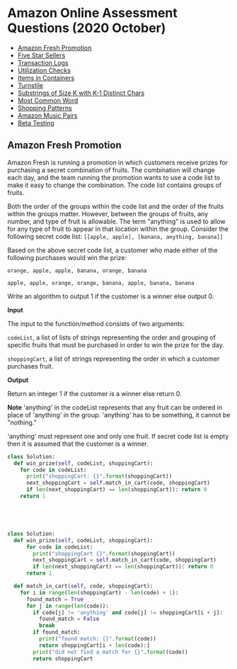 # Amazon Online Assessment Questions (2020 October)

- [Amazon Fresh Promotion](#amazon-fresh-promotion)
- [Five Star Sellers](#five-star-sellers)
- [Transaction Logs](#transaction-logs)
- [Utilization Checks](#utilization-checks)
- [Items in Containers](#items-in-containers)
- [Turnstile](#turnstile)
- [Substrings of Size K with K-1 Distinct Chars](#substrings-of-size-k-with-k-1-distinct-chars)
- [Most Common Word](#most-common-word)
- [Shopping Patterns](#shopping-patterns)
- [Amazon Music Pairs](#amazon-music-pairs)
- [Beta Testing](#beta-testing)
  

## Amazon Fresh Promotion

Amazon Fresh is running a promotion in which customers receive prizes for purchasing a secret combination of fruits. The combination will change each day, and the team running the promotion wants to use a code list to make it easy to change the combination. The code list contains groups of fruits.

Both the order of the groups within the code list and the order of the fruits within the groups matter. However, between the groups of fruits, any number, and type of fruit is allowable. The term "anything" is used to allow for any type of fruit to appear in that location within the group.
Consider the following secret code list: `[[apple, apple], [banana, anything, banana]]`

Based on the above secret code list, a customer who made either of the following purchases would win the prize:

`orange, apple, apple, banana, orange, banana`

`apple, apple, orange, orange, banana, apple, banana, banana`

Write an algorithm to output 1 if the customer is a winner else output 0.

**Input**

The input to the function/method consists of two arguments:

`codeList`, a list of lists of strings representing the order and grouping of specific fruits that must be purchased in order to win the prize for the day.

`shoppingCart`, a list of strings representing the order in which a customer purchases fruit.

**Output**

Return an integer 1 if the customer is a winner else return 0.

**Note**
'anything' in the codeList represents that any fruit can be ordered in place of 'anything' in the group. 'anything' has to be something, it cannot be "nothing."

'anything' must represent one and only one fruit.
If secret code list is empty then it is assumed that the customer is a winner.


```python
class Solution:
  def win_prize(self, codeList, shoppingCart):
    for code in codeList:
      print("shoppingCart: {}".format(shoppingCart))
      next_shoppingCart = self.match_in_cart(code, shoppingCart)
      if len(next_shoppingCart) == len(shoppingCart)): return 0
    return 1





class Solution:
  def win_prize(self, codeList, shoppingCart):
      for code in codeList:
        print("shoppingCart {}".format(shoppingCart))
        next_shoppingCart = self.match_in_cart(code, shoppingCart)
        if len(next_shoppingCart) == len(shoppingCart)): return 0
      return 1

  def match_in_cart(self, code, shoppingCart):
    for i in range(len(shoppingCart) - len(code) + 1):
      found_match = True
      for j in range(len(code)):
        if code[j] != 'anything' and code[j] != shoppingCart[i + j]:
          found_match = False
          break
        if found_match:
          print("found match: {}".format(code))
          return shoppingCart[i + len(code):]
        print("did not find a match for {}".format(code))
        return shoppingCart

```
